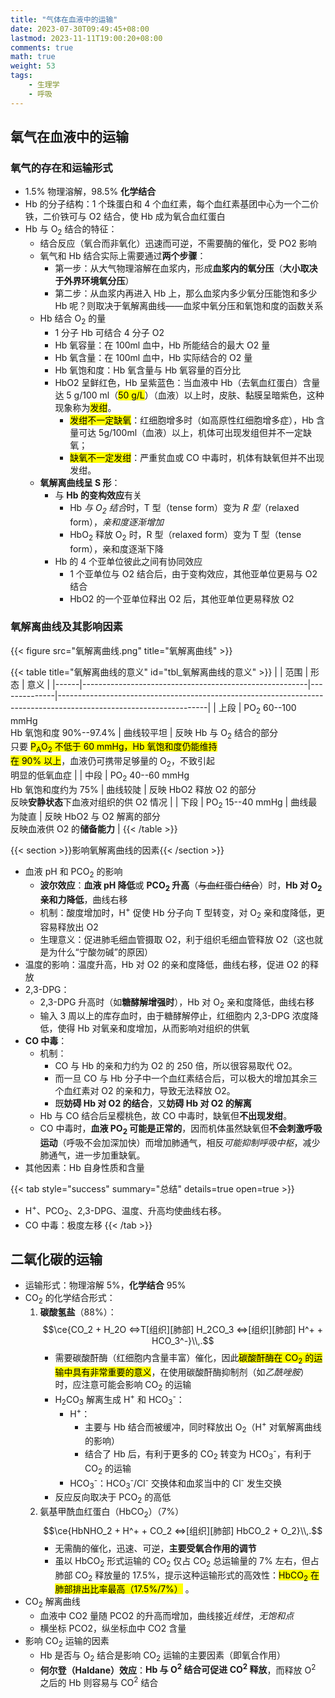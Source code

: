 ```yaml
---
title: "气体在血液中的运输"
date: 2023-07-30T09:49:45+08:00
lastmod: 2023-11-11T19:00:20+08:00
comments: true
math: true
weight: 53
tags:
    - 生理学
    - 呼吸
---
```


## 氧气在血液中的运输

### 氧气的存在和运输形式

- 1.5% 物理溶解，98.5% **化学结合**
- Hb 的分子结构：1 个珠蛋白和 4 个血红素，每个血红素基团中心为一个二价铁，二价铁可与 O2 结合，使 Hb 成为氧合血红蛋白
- Hb 与 O<sub>2</sub> 结合的特征：
    - 结合反应（氧合而非氧化）迅速而可逆，不需要酶的催化，受 PO2 影响
    - 氧气和 Hb 结合实际上需要通过**两个步骤**：
        - 第一步：从大气物理溶解在血浆内，形成**血浆内的氧分压**（**大小取决于外界环境氧分压**）
        - 第二步：从血浆内再进入 Hb 上，那么血浆内多少氧分压能饱和多少 Hb 呢？则取决于氧解离曲线——血浆中氧分压和氧饱和度的函数关系
    - Hb 结合 O<sub>2</sub> 的量
        - 1 分子 Hb 可结合 4 分子 O2
        - Hb 氧容量：在 100ml 血中，Hb 所能结合的最大 O2 量
        - Hb 氧含量：在 100ml 血中，Hb 实际结合的 O2 量
        - Hb 氧饱和度：Hb 氧含量与 Hb 氧容量的百分比
        - HbO2 呈鲜红色，Hb 呈紫蓝色：当血液中 Hb（去氧血红蛋白）含量达 5 g/100 ml（<mark>50 g/L</mark>）（血液）以上时，皮肤、黏膜呈暗紫色，这种现象称为<mark>发绀</mark>。
            - <mark>发绀不一定缺氧</mark>：红细胞增多时（如高原性红细胞增多症），Hb 含量可达 5g/100ml（血液）以上，机体可出现发组但并不一定缺氧；
            - <mark>缺氧不一定发绀</mark>：严重贫血或 CO 中毒时，机体有缺氧但并不出现发绀。
    - **氧解离曲线呈 S 形**：
        - 与 **Hb 的变构效应**有关
            - Hb *与 O<sub>2</sub> 结合*时，T 型（tense form）变为 *R 型*（relaxed form），*亲和度逐渐增加*
            - HbO<sub>2</sub> 释放 O<sub>2</sub> 时，R 型（relaxed form）变为 T 型（tense form），亲和度逐渐下降
        - Hb 的 4 个亚单位彼此之间有协同效应
            - 1 个亚单位与 O2 结合后，由于变构效应，其他亚单位更易与 O2 结合
            - HbO2 的一个亚单位释出 O2 后，其他亚单位更易释放 O2

### 氧解离曲线及其影响因素

{{< figure src="氧解离曲线.png" title="氧解离曲线" >}}

{{< table title="氧解离曲线的意义" id="tbl_氧解离曲线的意义" >}}
|      | 范围                                                   | 形态         | 意义                                                                                                              |
|------|--------------------------------------------------------|--------------|-------------------------------------------------------------------------------------------------------------------|
| 上段 | PO<sub>2</sub> 60--100 mmHg<br/>Hb 氧饱和度 90%--97.4% | 曲线较平坦   | 反映 Hb 与 O<sub>2</sub> 结合的部分<br/>只要 <mark>P<sub>A</sub>O<sub>2</sub> 不低于 60 mmHg，Hb 氧饱和度仍能维持<br/>在 90% 以上</mark>，血液仍可携带足够量的 O<sub>2</sub>，不致引起<br/>明显的低氧血症 |
| 中段 | PO<sub>2</sub> 40--60 mmHg<br/>Hb 氧饱和度约为 75%     | 曲线较陡     | 反映 HbO2 释放 O2 的部分<br/>反映**安静状态**下血液对组织的供 O2 情况                                             |
| 下段 | PO<sub>2</sub> 15--40 mmHg                             | 曲线最为陡直 | 反映 HbO2 与 O2 解离的部分<br/>反映血液供 O2 的**储备能力**                                                       |
{{< /table >}}

{{< section >}}影响氧解离曲线的因素{{< /section >}}

- 血液 pH 和 PCO<sub>2</sub> 的影响
    - **波尔效应**：**血液 pH 降低**或 **PCO<sub>2</sub> 升高**（~~与血红蛋白结合~~）时，**Hb 对 O<sub>2</sub> 亲和力降低**，曲线右移
    - 机制：酸度增加时，H<sup>+</sup> 促使 Hb 分子向 T 型转变，对 O<sub>2</sub> 亲和度降低，更容易释放出 O2
    - 生理意义：促进肺毛细血管摄取 O2，利于组织毛细血管释放 O2（这也就是为什么“宁酸勿碱”的原因）
- 温度的影响：温度升高，Hb 对 O2 的亲和度降低，曲线右移，促进 O2 的释放
- 2,3-DPG：
    - 2,3-DPG 升高时（如**糖酵解增强时**），Hb 对 O<sub>2</sub> 亲和度降低，曲线右移
    - 输入 3 周以上的库存血时，由于糖酵解停止，红细胞内 2,3-DPG 浓度降低，使得 Hb 对氧亲和度增加，从而影响对组织的供氧
- **CO 中毒**：
    - 机制：
        - CO 与 Hb 的亲和力约为 O2 的 250 倍，所以很容易取代 O2。
        - 而一旦 CO 与 Hb 分子中一个血红素结合后，可以极大的增加其余三个血红素对 O2 的亲和力，导致无法释放 O2。
        - 既**妨碍 Hb 对 O2 的结合**，又**妨碍 Hb 对 O2 的解离**
    - Hb 与 CO 结合后呈樱桃色，故 CO 中毒时，缺氧但**不出现发绀**。
    - CO 中毒时，**血液 PO<sub>2</sub> 可能是正常的**，因而机体虽然缺氧但**不会刺激呼吸运动**（呼吸不会加深加快）而增加肺通气，相反*可能抑制呼吸中枢*，减少肺通气，进一步加重缺氧。
- 其他因素：Hb 自身性质和含量

{{< tab style="success" summary="总结" details=true open=true >}}
- H<sup>+</sup>、PCO<sub>2</sub>、2,3-DPG、温度、升高均使曲线右移。
- CO 中毒：极度左移
{{< /tab >}}


## 二氧化碳的运输

- 运输形式：物理溶解 5%，**化学结合** 95%
- CO<sub>2</sub> 的化学结合形式：
    1. **碳酸氢盐**（88%）：
    $$\ce{CO_2 + H_2O <=>T[组织][肺部] H_2CO_3 <=>[组织][肺部] H^+ + HCO_3^-}\\,.$$
        - 需要碳酸酐酶（红细胞内含量丰富）催化，因此<mark>碳酸酐酶在 CO<sub>2</sub> 的运输中具有非常重要的意义</mark>，在使用碳酸酐酶抑制剂（如*乙酰唑胺*）时，应注意可能会影响 CO<sub>2</sub> 的运输
        - H<sub>2</sub>CO<sub>3</sub> 解离生成 H<sup>+</sup> 和 HCO<sub>3</sub><sup>-</sup>：
            - H<sup>+</sup>：
                - 主要与 Hb 结合而被缓冲，同时释放出 O<sub>2</sub>（H<sup>+</sup> 对氧解离曲线的影响）
                - 结合了 Hb 后，有利于更多的 CO<sub>2</sub> 转变为 HCO<sub>3</sub><sup>-</sup>，有利于 CO<sub>2</sub> 的运输
            - HCO<sub>3</sub><sup>-</sup>：HCO<sub>3</sub><sup>-</sup>/Cl<sup>-</sup> 交换体和血浆当中的 Cl<sup>-</sup> 发生交换
        - 反应反向取决于 PCO<sub>2</sub> 的高低
    2. 氨基甲酰血红蛋白（HbCO<sub>2</sub>）（7%）
    $$\ce{HbNHO_2 + H^+ + CO_2 <=>[组织][肺部] HbCO_2 + O_2}\\,.$$
        - 无需酶的催化，迅速、可逆，**主要受氧合作用的调节**
        - 虽以 HbCO<sub>2</sub> 形式运输的 CO<sub>2</sub> 仅占 CO<sub>2</sub> 总运输量的 7% 左右，但占肺部 CO<sub>2</sub> 释放量的 17.5%，提示这种运输形式的高效性：<mark>HbCO<sub>2</sub> 在肺部排出比率最高（17.5%/7%）</mark> 。
- CO<sub>2</sub> 解离曲线
    - 血液中 CO2 量随 PCO2 的升高而增加，曲线接近*线性*，*无饱和点*
    - 横坐标 PCO2，纵坐标血中 CO2 含量
- 影响 CO<sub>2</sub> 运输的因素
    - Hb 是否与 O<sub>2</sub> 结合是影响 CO<sub>2</sub> 运输的主要因素（即氧合作用）
    - **何尔登（Haldane）效应**：**Hb 与 O<sup>2</sup> 结合可促进 CO<sup>2</sup> 释放**，而释放 O<sup>2</sup> 之后的 Hb 则容易与 CO<sup>2</sup> 结合

